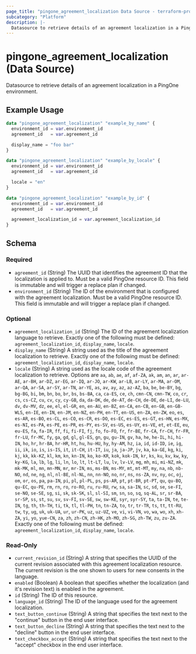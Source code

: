 ```yaml
---
page_title: "pingone_agreement_localization Data Source - terraform-provider-pingone"
subcategory: "Platform"
description: |-
  Datasource to retrieve details of an agreement localization in a PingOne environment.
---
```


# pingone_agreement_localization (Data Source)

Datasource to retrieve details of an agreement localization in a PingOne environment.

## Example Usage

```terraform
data "pingone_agreement_localization" "example_by_name" {
  environment_id = var.environment_id
  agreement_id   = var.agreement_id

  display_name = "foo bar"
}

data "pingone_agreement_localization" "example_by_locale" {
  environment_id = var.environment_id
  agreement_id   = var.agreement_id

  locale = "en"
}

data "pingone_agreement_localization" "example_by_id" {
  environment_id = var.environment_id
  agreement_id   = var.agreement_id

  agreement_localization_id = var.agreement_localization_id
}
```

<!-- schema generated by tfplugindocs -->
## Schema

### Required

- `agreement_id` (String) The UUID that identifies the agreement ID that the localization is applied to.  Must be a valid PingOne resource ID.  This field is immutable and will trigger a replace plan if changed.
- `environment_id` (String) The ID of the environment that is configured with the agreement localization.  Must be a valid PingOne resource ID.  This field is immutable and will trigger a replace plan if changed.

### Optional

- `agreement_localization_id` (String) The ID of the agreement localization language to retrieve.  Exactly one of the following must be defined: `agreement_localization_id`, `display_name`, `locale`.
- `display_name` (String) A string used as the title of the agreement localization to retrieve.  Exactly one of the following must be defined: `agreement_localization_id`, `display_name`, `locale`.
- `locale` (String) A string used as the locale code of the agreement localization to retrieve.  Options are `aa`, `ab`, `ae`, `af`, `af-ZA`, `ak`, `am`, `an`, `ar`, `ar-AE`, `ar-BH`, `ar-DZ`, `ar-EG`, `ar-IQ`, `ar-JO`, `ar-KW`, `ar-LB`, `ar-LY`, `ar-MA`, `ar-OM`, `ar-QA`, `ar-SA`, `ar-SY`, `ar-TN`, `ar-YE`, `as`, `av`, `ay`, `az`, `az-AZ`, `ba`, `be`, `be-BY`, `bg`, `bg-BG`, `bi`, `bm`, `bn`, `bo`, `br`, `bs`, `bs-BA`, `ca`, `ca-ES`, `ce`, `ch`, `cmn-CN`, `cmn-TW`, `co`, `cr`, `cs`, `cs-CZ`, `cu`, `cv`, `cy`, `cy-GB`, `da`, `da-DK`, `de`, `de-AT`, `de-CH`, `de-DE`, `de-LI`, `de-LU`, `dv`, `dv-MV`, `dz`, `ee`, `el`, `el-GR`, `en`, `en-AU`, `en-BZ`, `en-CA`, `en-CB`, `en-GB`, `en-GB-WLS`, `en-IE`, `en-IN`, `en-JM`, `en-NZ`, `en-PH`, `en-TT`, `en-US`, `en-ZA`, `en-ZW`, `eo`, `es`, `es-AR`, `es-BO`, `es-CL`, `es-CO`, `es-CR`, `es-DO`, `es-EC`, `es-ES`, `es-GT`, `es-HN`, `es-MX`, `es-NI`, `es-PA`, `es-PE`, `es-PR`, `es-PY`, `es-SV`, `es-US`, `es-UY`, `es-VE`, `et`, `et-EE`, `eu`, `eu-ES`, `fa`, `fa-IR`, `ff`, `fi`, `fi-FI`, `fj`, `fo`, `fo-FO`, `fr`, `fr-BE`, `fr-CA`, `fr-CH`, `fr-FR`, `fr-LU`, `fr-MC`, `fy`, `ga`, `gd`, `gl`, `gl-ES`, `gn`, `gu`, `gu-IN`, `gv`, `ha`, `he`, `he-IL`, `hi`, `hi-IN`, `ho`, `hr`, `hr-BA`, `hr-HR`, `ht`, `hu`, `hu-HU`, `hy`, `hy-AM`, `hz`, `ia`, `id`, `id-ID`, `ie`, `ig`, `ii`, `ik`, `io`, `is`, `is-IS`, `it`, `it-CH`, `it-IT`, `iu`, `ja`, `ja-JP`, `jv`, `ka`, `ka-GE`, `kg`, `ki`, `kj`, `kk`, `kk-KZ`, `kl`, `km`, `kn`, `kn-IN`, `ko`, `ko-KR`, `kok`, `kok-IN`, `kr`, `ks`, `ku`, `kv`, `kw`, `ky`, `ky-KG`, `la`, `lb`, `lg`, `li`, `ln`, `lo`, `lt`, `lt-LT`, `lu`, `lv`, `lv-LV`, `mg`, `mh`, `mi`, `mi-NZ`, `mk`, `mk-MK`, `ml`, `mn`, `mn-MN`, `mr`, `mr-IN`, `ms`, `ms-BN`, `ms-MY`, `mt`, `mt-MT`, `my`, `na`, `nb`, `nb-NO`, `nd`, `ne`, `ng`, `nl`, `nl-BE`, `nl-NL`, `nn`, `nn-NO`, `no`, `nr`, `ns`, `ns-ZA`, `nv`, `ny`, `oc`, `oj`, `om`, `or`, `os`, `pa`, `pa-IN`, `pi`, `pl`, `pl-PL`, `ps`, `ps-AR`, `pt`, `pt-BR`, `pt-PT`, `qu`, `qu-BO`, `qu-EC`, `qu-PE`, `rm`, `rn`, `ro`, `ro-RO`, `ru`, `ru-RU`, `rw`, `sa`, `sa-IN`, `sc`, `sd`, `se`, `se-FI`, `se-NO`, `se-SE`, `sg`, `si`, `sk`, `sk-SK`, `sl`, `sl-SI`, `sm`, `sn`, `so`, `sq`, `sq-AL`, `sr`, `sr-BA`, `sr-SP`, `ss`, `st`, `su`, `sv`, `sv-FI`, `sv-SE`, `sw`, `sw-KE`, `syr`, `syr-SY`, `ta`, `ta-IN`, `te`, `te-IN`, `tg`, `th`, `th-TH`, `ti`, `tk`, `tl`, `tl-PH`, `tn`, `tn-ZA`, `to`, `tr`, `tr-TR`, `ts`, `tt`, `tt-RU`, `tw`, `ty`, `ug`, `uk`, `uk-UA`, `ur`, `ur-PK`, `uz`, `uz-UZ`, `ve`, `vi`, `vi-VN`, `vo`, `wa`, `wo`, `xh`, `xh-ZA`, `yi`, `yo`, `yue-CN`, `za`, `zh`, `zh-CN`, `zh-HK`, `zh-MO`, `zh-SG`, `zh-TW`, `zu`, `zu-ZA`.  Exactly one of the following must be defined: `agreement_localization_id`, `display_name`, `locale`.

### Read-Only

- `current_revision_id` (String) A string that specifies the UUID of the current revision associated with this agreement localization resource. The current revision is the one shown to users for new consents in the language.
- `enabled` (Boolean) A boolean that specifies whether the localization (and it's revision text) is enabled in the agreement.
- `id` (String) The ID of this resource.
- `language_id` (String) The ID of the language used for the agreement localization.
- `text_button_continue` (String) A string that specifies the text next to the "continue" button in the end user interface.
- `text_button_decline` (String) A string that specifies the text next to the "decline" button in the end user interface.
- `text_checkbox_accept` (String) A string that specifies the text next to the "accept" checkbox in the end user interface.
